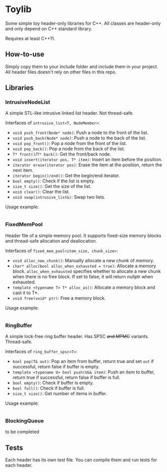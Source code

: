 # Toylib

Some simple toy header-only libraries for C++. All classes are header-only and only depend on C++ standard library.

Requires at least C++11.

## How-to-use

Simply copy them to your include folder and include them in your project. All header files doesn't rely on other files in this repo.

## Libraries

### IntrusiveNodeList

A simple STL-like intrusive linked list header. Not thread-safe.

Interfaces of `intrusive_list<T, NodeMember>`:

- `void push_front(Node* node)`: Push a node to the front of the list.
- `void push_back(Node* node)`: Push a node to the back of the list.
- `void pop_front()`: Pop a node from the front of the list.
- `void pop_back()`: Pop a node from the back of the list.
- `T* front()`/`T* back()`: Get the front/back node.
- `void insert(iterator pos, T* item)`: Insert an item before the position.
- `iterator erase(iterator pos)`: Erase the item at the position, return the next item.
- `iterator begin()/end()`: Get the begin/end iterator.
- `bool empty()`: Check if the list is empty.
- `size_t size()`: Get the size of the list.
- `void clear()`: Clear the list.
- `void swap(intrusive_list&)`: Swap two lists.

Usage example:

```C++

```

### FixedMemPool

Header file of a simple memory pool. It supports fixed-size memory blocks and thread-safe allocation and deallocation.

Interfaces of `fixed_mem_pool<item_size, chunk_size>`:

- `void alloc_new_chunk()`: Manually allocate a new chunk of memory.
- `char* alloc(bool alloc_when_exhausted = true)`: Allocate a memory block. `alloc_when_exhausted` specifies whether to allocate a new chunk when there is no free block. If set to false, it will return nullptr when exhausted.
- `template <typename T> T* alloc_as()`: Allocate a memory block and cast it to T*.
- `void free(void* ptr)`: Free a memory block.

Usage example:

```C++

```

### RingBuffer

A simple lock-free ring buffer header. Has SPSC ~~and MPMC~~ variants. Thread-safe.

Interfaces of `ring_buffer_spsc<T>`:

- `bool pop(T& out)`: Pop an item from buffer, return true and set `out` if successful, return false if buffer is empty.
- `template <typename U> bool push(U&& item)`: Push an item to buffer, return true if successful, return false if buffer is full.
- `bool empty()`: Check if buffer is empty.
- `bool full()`: Check if buffer is full.
- `size_t size()`: Get number of items in buffer.

Usage example:

```C++

```

### BlockingQueue

to be completed

## Tests

Each header has its own test file. You can compile them and run tests for each header.